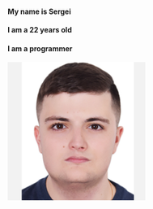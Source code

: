 #### My name is Sergei
#### I am a 22 years old
#### I am a programmer
![I am](https://github.com/Sergey202222/githomework3/blob/main/%D0%A1%D0%BD%D0%B8%D0%BC%D0%BE%D0%BA%20%D1%8D%D0%BA%D1%80%D0%B0%D0%BD%D0%B0%202025-02-13%20230136.png) 
